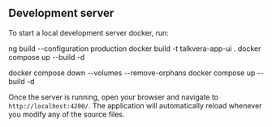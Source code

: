 
## Development server

To start a local development server docker, run:

ng build --configuration production
docker build -t talkvera-app-ui .
docker compose up --build -d

docker compose down --volumes --remove-orphans
docker compose up --build -d


Once the server is running, open your browser and navigate to `http://localhost:4200/`. The application will automatically reload whenever you modify any of the source files.

